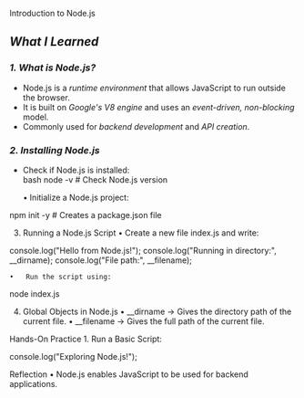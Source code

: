 Introduction to Node.js  

## *What I Learned*  

### *1. What is Node.js?*  
- Node.js is a *runtime environment* that allows JavaScript to run outside the browser.  
- It is built on *Google's V8 engine* and uses an *event-driven, non-blocking* model.  
- Commonly used for *backend development* and *API creation*.  

### *2. Installing Node.js*  
- Check if Node.js is installed:  
  bash
  node -v  # Check Node.js version

	•	Initialize a Node.js project:

npm init -y  # Creates a package.json file



3. Running a Node.js Script
	•	Create a new file index.js and write:

console.log("Hello from Node.js!");
console.log("Running in directory:", __dirname);
console.log("File path:", __filename);


	•	Run the script using:

node index.js



4. Global Objects in Node.js
	•	__dirname → Gives the directory path of the current file.
	•	__filename → Gives the full path of the current file.

Hands-On Practice
	1.	Run a Basic Script:

console.log("Exploring Node.js!");

Reflection
	•	Node.js enables JavaScript to be used for backend applications.	
